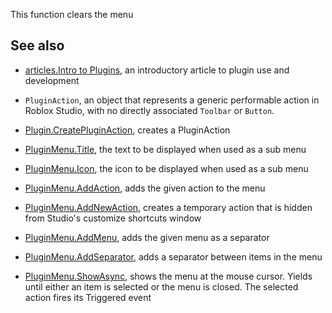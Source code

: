 This function clears the menu

## See also

  - [articles.Intro to Plugins](https://developer.roblox.com/search#stq=Intro%20to%20Plugins), an introductory article to plugin use and development

  - `PluginAction`, an object that represents a generic performable action in Roblox Studio, with no directly associated `Toolbar` or `Button`.

  - [Plugin.CreatePluginAction](https://developer.roblox.com/api-reference/function/Plugin/CreatePluginAction), creates a PluginAction

  - [PluginMenu.Title](https://developer.roblox.com/api-reference/property/PluginMenu/Title), the text to be displayed when used as a sub menu

  - [PluginMenu.Icon](https://developer.roblox.com/api-reference/property/PluginMenu/Icon), the icon to be displayed when used as a sub menu

  - [PluginMenu.AddAction](https://developer.roblox.com/api-reference/function/PluginMenu/AddAction), adds the given action to the menu

  - [PluginMenu.AddNewAction](https://developer.roblox.com/api-reference/function/PluginMenu/AddNewAction), creates a temporary action that is hidden from Studio's customize shortcuts window

  - [PluginMenu.AddMenu](https://developer.roblox.com/api-reference/function/PluginMenu/AddMenu), adds the given menu as a separator

  - [PluginMenu.AddSeparator](https://developer.roblox.com/api-reference/function/PluginMenu/AddSeparator), adds a separator between items in the menu

  - [PluginMenu.ShowAsync](https://developer.roblox.com/api-reference/function/PluginMenu/ShowAsync), shows the menu at the mouse cursor. Yields until either an item is selected or the menu is closed. The selected action fires its Triggered event